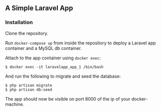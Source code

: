 ## A Simple Laravel App 

### Installation

Clone the repository.

Run `docker-compose up` from inside the repository to deploy a Laravel app container and a MySQL db container.

Attach to the app container using `docker exec`:

	$ docker exec -it laravelapp_app_1 /bin/bash

And run the following to migrate and seed the database:

	$ php artisan migrate
	$ php artisan db:seed

The app should now be visible on port 8000 of the ip of your docker-machine.
